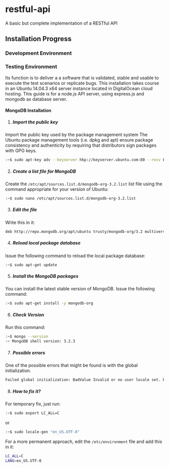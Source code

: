 # restful-api
A basic but complete implementation of a RESTful API

## Installation Progress

### Development Environment

### Testing Environment
Its function is to deliver a a software that is validated, stable and usable to execute the test scenarios or replicate bugs. This installation takes course in an Ubuntu 14.04.3 x64 server instance located in DigitalOcean cloud hosting.
This guide is for a node.js API server, using express.js and mongodb as database server. 

#### MongoDB Installation

1. ##### Import the public key
Import the public key used by the package management system
The Ubuntu package management tools (i.e. dpkg and apt) ensure package consistency and authenticity by requiring that distributors sign packages with GPG keys.
```bash
:~$ sudo apt-key adv --keyserver hkp://keyserver.ubuntu.com:80 --recv EA312927 
```
2. ##### Create a list file for MongoDB
Create the `/etc/apt/sources.list.d/mongodb-org-3.2.list` list file using the command appropriate for your version of Ubuntu:
```bash
:~$ sudo nano /etc/apt/sources.list.d/mongodb-org-3.2.list
```
3. ##### Edit the file
Write this in it:
```bash
deb http://repo.mongodb.org/apt/ubuntu trusty/mongodb-org/3.2 multiverse
```
4. ##### Reload local package database
Issue the following command to reload the local package database:
```bash
:~$ sudo apt-get update
```
5. ##### Install the MongoDB packages
You can install the latest stable version of MongoDB. Issue the following command:
```bash
:~$ sudo apt-get install -y mongodb-org
```
6. ##### Check Version
Run this command:
```bash
:~$ mongo --version
-> MongoDB shell version: 3.2.3
```
7. ##### Possible errors
One of the possible errors that might be found is with the global initialization.
```bash
Failed global initialization: BadValue Invalid or no user locale set. Please ensure LANG and/or LC_* environment variables are set correctly.
```
8. ##### How to fix it?
For temporary fix, just run:
```bash
:~$ sudo export LC_ALL=C
```
or
```bash
:~$ sudo locale-gen "en_US.UTF-8"
```
For a more permanent approach, edit the `/etc/environment` file and add this in it:
```bash
LC_ALL=C
LANG=en_US.UTF-8
```